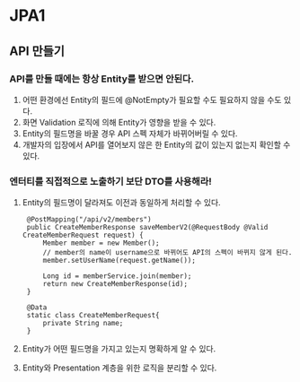 # JPA1

## API 만들기

### API를 만들 때에는 항상 Entity를 받으면 안된다.
   1. 어떤 환경에선 Entity의 필드에 @NotEmpty가 필요할 수도 필요하지 않을 수도 있다.
   2. 화면 Validation 로직에 의해 Entity가 영향을 받을 수 있다.
   3. Entity의 필드명을 바꿀 경우 API 스펙 자체가 바뀌어버릴 수 있다. 
   4. 개발자의 입장에서 API를 열어보지 않은 한 Entity의 값이 있는지 없는지 확인할 수 있다.

### 엔터티를 직접적으로 노출하기 보단 DTO를 사용해라!

1. Entity의 필드명이 달라져도 이전과 동일하게 처리할 수 있다. 

        @PostMapping("/api/v2/members")
        public CreateMemberResponse saveMemberV2(@RequestBody @Valid CreateMemberRequest request) {
            Member member = new Member();
            // member의 name이 username으로 바뀌어도 API의 스펙이 바뀌지 않게 된다.
            member.setUserName(request.getName());  

            Long id = memberService.join(member);
            return new CreateMemberResponse(id);
        }    
        
        @Data
        static class CreateMemberRequest{
            private String name;
        }
 
2. Entity가 어떤 필드명을 가지고 있는지 명확하게 알 수 있다.
3. Entity와 Presentation 계층을 위한 로직을 분리할 수 있다.
